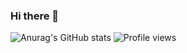 ### Hi there 👋

![Anurag's GitHub stats](https://github-readme-stats.vercel.app/api?username=Rams901&hide=contribs,prs)
![Profile views](https://gpvc.arturio.dev/[Rams901])
<!--
**Rams901/Rams901** is a ✨ _special_ ✨ repository because its `README.md` (this file) appears on your GitHub profile.

Here are some ideas to get you started:

- 🔭 I’m currently working on ...
- 🌱 I’m currently learning ...
- 👯 I’m looking to collaborate on ...
- 🤔 I’m looking for help with ...
- 💬 Ask me about ...
- 📫 How to reach me: ...
- 😄 Pronouns: ...
- ⚡ Fun fact: ...
-->

